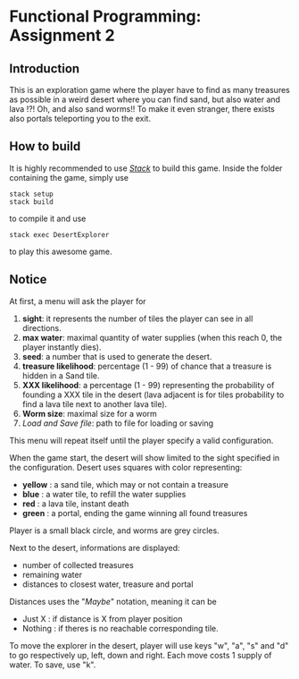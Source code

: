 # Functional Programming: Assignment 2

## Introduction
This is an exploration game where the player have to find as many treasures as possible in a weird desert where you can find sand, but also water and lava !?! Oh, and also sand worms!! To make it even stranger, there exists also portals teleporting you to the exit.

## How to build
It is highly recommended to use *[Stack](https://www.stackage.org/)* to build this game.
Inside the folder containing the game, simply use

    stack setup
    stack build

to compile it and use

    stack exec DesertExplorer

to play this awesome game.

## Notice
At first, a menu will ask the player for
 1. **sight**: it represents the number of tiles the player can see in all directions.
 2. **max water**: maximal quantity of water supplies (when this reach 0, the player instantly dies).
 3. **seed**: a number that is used to generate the desert.
 4. **treasure likelihood**: percentage (1 - 99) of chance that a treasure is hidden in a Sand tile.
 4. **XXX likelihood**: a percentage (1 - 99) representing the probability of founding a XXX tile in the desert (lava adjacent is for tiles probability to find a lava tile next to another lava tile).
 5. **Worm size**: maximal size for a worm
 6. *Load and Save file*: path to file for loading or saving

This menu will repeat itself until the player specify a valid configuration.

When the game start, the desert will show limited to the sight specified in the configuration. Desert uses squares with color representing:
 - **yellow** : a sand tile, which may or not contain a treasure
 - **blue** : a water tile, to refill the water supplies
 - **red** : a lava tile, instant death
 - **green** : a portal, ending the game winning all found treasures

Player is a small black circle, and worms are grey circles.

Next to the desert, informations are displayed:
 - number of collected treasures
 - remaining water
 - distances to closest water, treasure and portal

Distances uses the "*Maybe*" notation, meaning it can be
 - Just X : if distance is X from player position
 - Nothing : if theres is no reachable corresponding tile.

To move the explorer in the desert, player will use keys "w", "a", "s" and "d" to go respectively up, left, down and right. Each move costs 1 supply of water.
To save, use "k".
